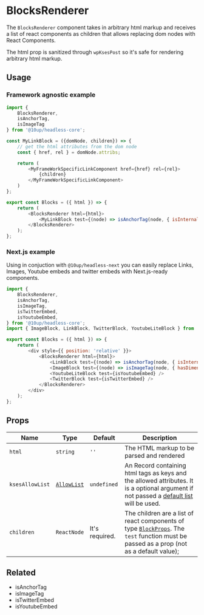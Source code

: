 # BlocksRenderer

The `BlocksRenderer` component takes in arbitrary html markup and receives a list of react components as children that allows replacing dom nodes with React Components.

The html prop is sanitized through `wpKsesPost` so it's safe for rendering arbitrary html markup.

## Usage

### Framework agnostic example

```javascript
import {
	BlocksRenderer,
	isAnchorTag,
	isImageTag
} from '@10up/headless-core';

const MyLinkBlock = ({domNode, children}) => {
    // get the html attributes from the dom node
    const { href, rel } = domNode.attribs;

    return (
        <MyFrameWorkSpecificLinkComponent href={href} rel={rel}>
            {children}
        </MyFrameWorkSpecificLinkComponent>
    )
};

export const Blocks = ({ html }) => {
	return (
        <BlocksRenderer html={html}>
            <MyLinkBlock test={(node) => isAnchorTag(node, { isInternalLink: true })} />
        </BlocksRenderer>
	);
};
```

### Next.js example
Using in conjuction with `@10up/headless-next` you can easily replace Links, Images, Youtube embeds and twitter embeds with Next.js-ready components.

```javascript
import {
	BlocksRenderer,
	isAnchorTag,
	isImageTag,
	isTwitterEmbed,
	isYoutubeEmbed,
} from '@10up/headless-core';
import { ImageBlock, LinkBlock, TwitterBlock, YoutubeLiteBlock } from '@10up/headless-next';

export const Blocks = ({ html }) => {
	return (
		<div style={{ position: 'relative' }}>
			<BlocksRenderer html={html}>
				<LinkBlock test={(node) => isAnchorTag(node, { isInternalLink: true })} />
				<ImageBlock test={(node) => isImageTag(node, { hasDimensions: true })} />
				<YoutubeLiteBlock test={isYoutubeEmbed} />
				<TwitterBlock test={isTwitterEmbed} />
			</BlocksRenderer>
		</div>
	);
};
```
## Props

| Name       | Type              | Default  |  Description                                                   |
| ---------- | ----------------- | -------- | -------------------------------------------------------------- |
| `html` | `string`    | `''`   | The HTML markup to be parsed and rendered         |
| `ksesAllowList` | [`AllowList`](../../src/dom/wpKsesPost.ts) | `undefined` | An Record containing html tags as keys and the allowed attributes. It is a optional argument if not passed a [default list](../../src/dom/wpKsesPost.ts) will be used. |
| `children` | `ReactNode` | It's required. | The children are a list of react components of type [`BlockProps`](../../src//components/BlocksRenderer.tsx#L5). The `test` function must be passed as a prop (not as a default value); |

## Related
- isAnchorTag
- isImageTag
- isTwitterEmbed
- isYoutubeEmbed